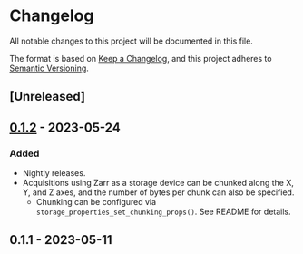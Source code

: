# Changelog

All notable changes to this project will be documented in this file.

The format is based on [Keep a Changelog](https://keepachangelog.com/en/1.0.0/),
and this project adheres to [Semantic Versioning](https://semver.org/spec/v2.0.0.html).

## [Unreleased]

## [0.1.2](https://github.com/acquire-project/acquire-driver-zarr/compare/v0.1.1...v0.1.2) - 2023-05-24

### Added

- Nightly releases.
- Acquisitions using Zarr as a storage device can be chunked along the X, Y, and Z axes, and the number of bytes per
  chunk can also be specified.
  - Chunking can be configured via `storage_properties_set_chunking_props()`. See README for details.

## 0.1.1 - 2023-05-11
